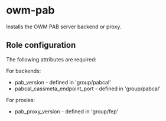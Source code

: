# owm-pab

Installs the OWM PAB server backend or proxy.

## Role configuration


The following attributes are required:

For backends:
* pab_version - defined in 'group/pabcal'
* pabcal_cassmeta_endpoint_port - defined  in 'group/pabcal'

For proxies:
* pab_proxy_version - defined in 'group/fep'

